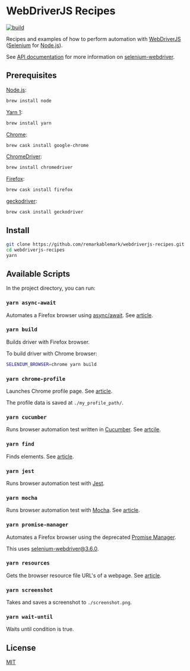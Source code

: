# WebDriverJS Recipes

[![build](https://github.com/remarkablemark/webdriverjs-recipes/actions/workflows/build.yml/badge.svg)](https://github.com/remarkablemark/webdriverjs-recipes/actions/workflows/build.yml)

Recipes and examples of how to perform automation with [WebDriverJS](https://github.com/SeleniumHQ/selenium/wiki/WebDriverJs) ([Selenium](https://www.selenium.dev/) for [Node.js](https://nodejs.org/)).

See [API documentation](https://www.selenium.dev/selenium/docs/api/javascript/index.html) for more information on [selenium-webdriver](https://www.npmjs.com/package/selenium-webdriver).

## Prerequisites

[Node.js](https://nodejs.org/en/download/):

```sh
brew install node
```

[Yarn 1](https://classic.yarnpkg.com/en/docs/install/#mac-stable):

```sh
brew install yarn
```

[Chrome](https://www.google.com/chrome/):

```sh
brew cask install google-chrome
```

[ChromeDriver](https://chromedriver.chromium.org/downloads):

```sh
brew install chromedriver
```

[Firefox](https://www.mozilla.org/en-US/firefox/new/):

```sh
brew cask install firefox
```

[geckodriver](https://github.com/mozilla/geckodriver/releases):

```sh
brew cask install geckodriver
```

## Install

```sh
git clone https://github.com/remarkablemark/webdriverjs-recipes.git
cd webdriverjs-recipes
yarn
```

## Available Scripts

In the project directory, you can run:

### `yarn async-await`

Automates a Firefox browser using [async/await](https://javascript.info/async-await). See [article](https://b.remarkabl.org/34tlEFy).

### `yarn build`

Builds driver with Firefox browser.

To build driver with Chrome browser:

```sh
SELENIUM_BROWSER=chrome yarn build
```

### `yarn chrome-profile`

Launches Chrome profile page. See [article](https://b.remarkabl.org/2PcaLmy).

The profile data is saved at `./my_profile_path/`.

### `yarn cucumber`

Runs browser automation test written in [Cucumber](https://github.com/cucumber/cucumber-js). See [artcile](https://b.remarkabl.org/34pXj3b).

### `yarn find`

Finds elements. See [article](https://b.remarkabl.org/3dcXiCT).

### `yarn jest`

Runs browser automation test with [Jest](https://jestjs.io/).

### `yarn mocha`

Runs browser automation test with [Mocha](https://mochajs.org/). See [article](https://b.remarkabl.org/2bbW9M2).

### `yarn promise-manager`

Automates a Firefox browser using the deprecated [Promise Manager](https://github.com/SeleniumHQ/selenium/wiki/WebDriverJs).

This uses [selenium-webdriver@3.6.0](https://www.npmjs.com/package/selenium-webdriver/v/3.6.0).

### `yarn resources`

Gets the browser resource file URL's of a webpage. See [article](https://b.remarkabl.org/39OCH7f).

### `yarn screenshot`

Takes and saves a screenshot to `./screenshot.png`.

### `yarn wait-until`

Waits until condition is true.

## License

[MIT](LICENSE)
